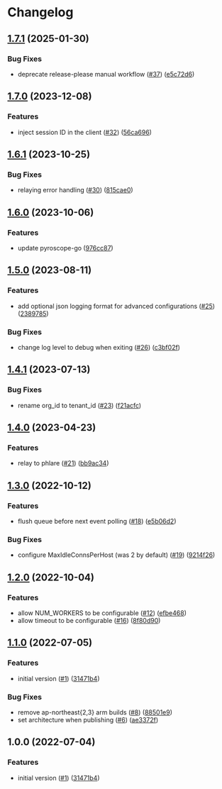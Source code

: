 # Changelog

## [1.7.1](https://github.com/grafana/pyroscope-lambda-extension/compare/v1.7.0...v1.7.1) (2025-01-30)


### Bug Fixes

* deprecate release-please manual workflow ([#37](https://github.com/grafana/pyroscope-lambda-extension/issues/37)) ([e5c72d6](https://github.com/grafana/pyroscope-lambda-extension/commit/e5c72d61c1a6259f0cb36e27db3df01db5116f6f))

## [1.7.0](https://github.com/grafana/pyroscope-lambda-extension/compare/v1.6.1...v1.7.0) (2023-12-08)


### Features

* inject session ID in the client ([#32](https://github.com/grafana/pyroscope-lambda-extension/issues/32)) ([56ca696](https://github.com/grafana/pyroscope-lambda-extension/commit/56ca69668b90ee2fb2c6a1c81ecd88298776426c))

## [1.6.1](https://github.com/grafana/pyroscope-lambda-extension/compare/v1.6.0...v1.6.1) (2023-10-25)


### Bug Fixes

* relaying error handling ([#30](https://github.com/grafana/pyroscope-lambda-extension/issues/30)) ([815cae0](https://github.com/grafana/pyroscope-lambda-extension/commit/815cae0407880d3d3143584f73e31c58aaba3d98))

## [1.6.0](https://github.com/grafana/pyroscope-lambda-extension/compare/v1.5.0...v1.6.0) (2023-10-06)


### Features

* update pyroscope-go ([976cc87](https://github.com/grafana/pyroscope-lambda-extension/commit/976cc87e984ee173203ab3b8e7f89d8e8fccc206))

## [1.5.0](https://github.com/grafana/pyroscope-lambda-extension/compare/v1.4.1...v1.5.0) (2023-08-11)


### Features

* add optional json logging format for advanced configurations ([#25](https://github.com/grafana/pyroscope-lambda-extension/issues/25)) ([2389785](https://github.com/grafana/pyroscope-lambda-extension/commit/238978539791f2c61f6c9ac86cad372614a6bc0f))


### Bug Fixes

* change log level to debug when exiting ([#26](https://github.com/grafana/pyroscope-lambda-extension/issues/26)) ([c3bf02f](https://github.com/grafana/pyroscope-lambda-extension/commit/c3bf02f062f2eabe309f6e8e8aa01eb2192fd566))

## [1.4.1](https://github.com/grafana/pyroscope-lambda-extension/compare/v1.4.0...v1.4.1) (2023-07-13)


### Bug Fixes

* rename org_id to tenant_id ([#23](https://github.com/grafana/pyroscope-lambda-extension/issues/23)) ([f21acfc](https://github.com/grafana/pyroscope-lambda-extension/commit/f21acfccdcb1dfac1b9234473b1fc47e87a72f79))

## [1.4.0](https://github.com/pyroscope-io/pyroscope-lambda-extension/compare/v1.3.0...v1.4.0) (2023-04-23)


### Features

* relay to phlare ([#21](https://github.com/pyroscope-io/pyroscope-lambda-extension/issues/21)) ([bb9ac34](https://github.com/pyroscope-io/pyroscope-lambda-extension/commit/bb9ac34129d5da5eb0913a4e594dd08de4995087))

## [1.3.0](https://github.com/pyroscope-io/pyroscope-lambda-extension/compare/v1.2.0...v1.3.0) (2022-10-12)


### Features

* flush queue before next event polling ([#18](https://github.com/pyroscope-io/pyroscope-lambda-extension/issues/18)) ([e5b06d2](https://github.com/pyroscope-io/pyroscope-lambda-extension/commit/e5b06d2e38d174daa52828e45fb7783700bd86ee))


### Bug Fixes

* configure MaxIdleConnsPerHost (was 2 by default) ([#19](https://github.com/pyroscope-io/pyroscope-lambda-extension/issues/19)) ([9214f26](https://github.com/pyroscope-io/pyroscope-lambda-extension/commit/9214f26e2e1b4ae460981ab1f09f01c6ac92f201))

## [1.2.0](https://github.com/pyroscope-io/pyroscope-lambda-extension/compare/v1.1.0...v1.2.0) (2022-10-04)


### Features

* allow NUM_WORKERS to be configurable ([#12](https://github.com/pyroscope-io/pyroscope-lambda-extension/issues/12)) ([efbe468](https://github.com/pyroscope-io/pyroscope-lambda-extension/commit/efbe4680175be80f4db2d0ce0e3b301443d8201e))
* allow timeout to be configurable ([#16](https://github.com/pyroscope-io/pyroscope-lambda-extension/issues/16)) ([8f80d90](https://github.com/pyroscope-io/pyroscope-lambda-extension/commit/8f80d9071e352362df82dbecabb8b086494beaac))

## [1.1.0](https://github.com/pyroscope-io/pyroscope-lambda-extension/compare/v1.0.1...v1.1.0) (2022-07-05)


### Features

* initial version ([#1](https://github.com/pyroscope-io/pyroscope-lambda-extension/issues/1)) ([31471b4](https://github.com/pyroscope-io/pyroscope-lambda-extension/commit/31471b4fd059f511720baf6dba2e04a7236083ca))


### Bug Fixes

* remove ap-northeast{2,3} arm builds ([#8](https://github.com/pyroscope-io/pyroscope-lambda-extension/issues/8)) ([88501e9](https://github.com/pyroscope-io/pyroscope-lambda-extension/commit/88501e9ea03ab9fc1dcdf673ba341279679afc73))
* set architecture when publishing ([#6](https://github.com/pyroscope-io/pyroscope-lambda-extension/issues/6)) ([ae3372f](https://github.com/pyroscope-io/pyroscope-lambda-extension/commit/ae3372f4697a1d97246c0eb73448bf752ec370a1))

## 1.0.0 (2022-07-04)


### Features

* initial version ([#1](https://github.com/pyroscope-io/pyroscope-lambda-extension/issues/1)) ([31471b4](https://github.com/pyroscope-io/pyroscope-lambda-extension/commit/31471b4fd059f511720baf6dba2e04a7236083ca))
